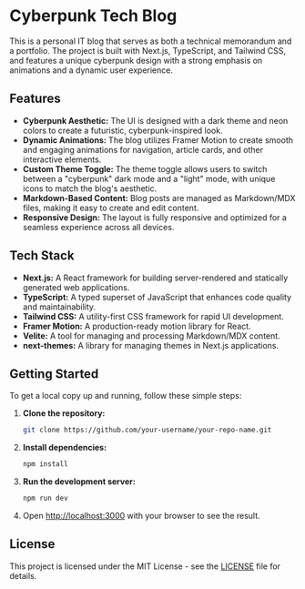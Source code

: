 # Cyberpunk Tech Blog

This is a personal IT blog that serves as both a technical memorandum and a portfolio. The project is built with Next.js, TypeScript, and Tailwind CSS, and features a unique cyberpunk design with a strong emphasis on animations and a dynamic user experience.

## Features

*   **Cyberpunk Aesthetic:** The UI is designed with a dark theme and neon colors to create a futuristic, cyberpunk-inspired look.
*   **Dynamic Animations:** The blog utilizes Framer Motion to create smooth and engaging animations for navigation, article cards, and other interactive elements.
*   **Custom Theme Toggle:** The theme toggle allows users to switch between a "cyberpunk" dark mode and a "light" mode, with unique icons to match the blog's aesthetic.
*   **Markdown-Based Content:** Blog posts are managed as Markdown/MDX files, making it easy to create and edit content.
*   **Responsive Design:** The layout is fully responsive and optimized for a seamless experience across all devices.

## Tech Stack

*   **Next.js:** A React framework for building server-rendered and statically generated web applications.
*   **TypeScript:** A typed superset of JavaScript that enhances code quality and maintainability.
*   **Tailwind CSS:** A utility-first CSS framework for rapid UI development.
*   **Framer Motion:** A production-ready motion library for React.
*   **Velite:** A tool for managing and processing Markdown/MDX content.
*   **next-themes:** A library for managing themes in Next.js applications.

## Getting Started

To get a local copy up and running, follow these simple steps:

1.  **Clone the repository:**
    ```sh
    git clone https://github.com/your-username/your-repo-name.git
    ```
2.  **Install dependencies:**
    ```sh
    npm install
    ```
3.  **Run the development server:**
    ```sh
    npm run dev
    ```
4.  Open [http://localhost:3000](http://localhost:3000) with your browser to see the result.

## License

This project is licensed under the MIT License - see the [LICENSE](LICENSE) file for details.

